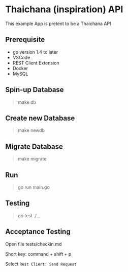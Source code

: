 # Thaichana (inspiration) API

This example App is pretent to be a Thaichana API

## Prerequisite

- go version 1.4 to later
- VSCode
- REST Client Extension
- Docker
- MySQL

## Spin-up Database

> make db

## Create new Database

> make newdb

## Migrate Database

> make migrate

## Run

> go run main.go

## Testing

> go test ./...

## Acceptance Testing

Open file tests/checkin.md

Short key: command + shift + p

Select `Rest Client: Send Request`
